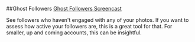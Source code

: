 ##Ghost Followers
[Ghost Followers Screencast](https://youtu.be/4yp_YWUqtPU?t=10m45s)

See followers who haven't engaged with any of your photos. If you want to assess how active your followers are, this is a great tool for that. For smaller, up and coming accounts, this can be insightful.